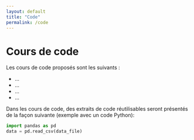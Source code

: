 ```yaml
---
layout: default
title: "Code"
permalink: /code
---
```


# Cours de code

Les cours de code proposés sont les suivants :
<ul type="1">
  <li> ... </li>
  <li> ... </li>
  <li> ... </li>
  <li> ... </li>
</ul>

Dans les cours de code, des extraits de code réutilisables seront présentés de la façon suivante (exemple avec un code Python):

```python
import pandas as pd
data = pd.read_csv(data_file)
```